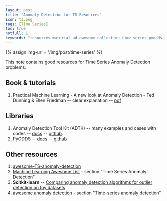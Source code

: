 ```yaml
---
layout: post
title: "Anomaly Detection for TS Resources"
icon: ts.png
tags: [Time Series]
toc: true
notfull: 1
keywords: "resources material ad awesome collection time series pyodds adtk tool kit awesome"
---
```


{% assign img-url = '/img/post/time-series' %}

This note contains good resources for Time Series Anomaly Detection problems.

## Book & tutorials

1. Practical Machine Learning - A new look at Anomaly Detection - Ted Dunning & Ellen Friedman -- clear explanation -- [pdf](https://mapr.com/practical-machine-learning-new-look-anomaly-detection/assets/practical-machine-learning-new-look-anomaly-detection.pdf)

## Libraries

1. Anomaly Detection Tool Kit (ADTK) -- many examples and cases with codes -- [docs](https://adtk.readthedocs.io/) -- [github](https://github.com/arundo/adtk).
2. PyODDS -- [docs](http://pyodds.com/) -- [github](https://github.com/datamllab/pyodds)

## Other resources

1. [awesome-TS-anomaly-detection](https://github.com/rob-med/awesome-TS-anomaly-detection)
1. [Machine Learning Awesome List](https://github.com/sdukshis/awesome-ml) - section "Time Series Anomaly Detection".
2. **Scitkit-learn** -- [Comparing anomaly detection algorithms for outlier detection on toy datasets](https://scikit-learn.org/stable/auto_examples/miscellaneous/plot_anomaly_comparison.html#sphx-glr-auto-examples-miscellaneous-plot-anomaly-comparison-py)
3. [awesome anomaly detection](https://github.com/hoya012/awesome-anomaly-detection#time-series-anomaly-detection-need-to-survey-more) - section "Time-series anomaly detection"